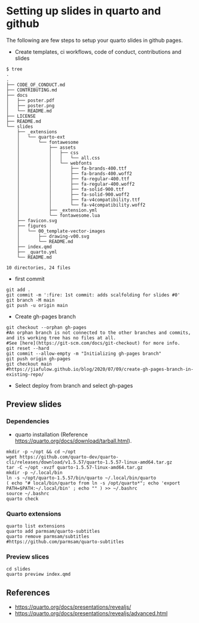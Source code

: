 # Setting up slides in quarto and github
The following are few steps to setup your quarto slides in github pages.

*  Create templates, ci workflows, code of conduct, contributions and slides
```
$ tree 
.
.
├── CODE_OF_CONDUCT.md
├── CONTRIBUTING.md
├── docs
│   ├── poster.pdf
│   ├── poster.png
│   └── README.md
├── LICENSE
├── README.md
└── slides
    ├── _extensions
    │   └── quarto-ext
    │       └── fontawesome
    │           ├── assets
    │           │   ├── css
    │           │   │   └── all.css
    │           │   └── webfonts
    │           │       ├── fa-brands-400.ttf
    │           │       ├── fa-brands-400.woff2
    │           │       ├── fa-regular-400.ttf
    │           │       ├── fa-regular-400.woff2
    │           │       ├── fa-solid-900.ttf
    │           │       ├── fa-solid-900.woff2
    │           │       ├── fa-v4compatibility.ttf
    │           │       └── fa-v4compatibility.woff2
    │           ├── _extension.yml
    │           └── fontawesome.lua
    ├── favicon.svg
    ├── figures
    │   └── 00_template-vector-images
    │       ├── drawing-v00.svg
    │       └── README.md
    ├── index.qmd
    ├── _quarto.yml
    └── README.md

10 directories, 24 files
```


* first commit
```
git add .
git commit -m ':fire: 1st commit: adds scalfolding for slides #0'
git branch -M main
git push -u origin main
```

* Create gh-pages branch
```
git checkout --orphan gh-pages 
#An orphan branch is not connected to the other branches and commits, and its working tree has no files at all. 
#See [here](https://git-scm.com/docs/git-checkout) for more info.
git reset --hard
git commit --allow-empty -m "Initializing gh-pages branch"
git push origin gh-pages
git checkout main
#https://jiafulow.github.io/blog/2020/07/09/create-gh-pages-branch-in-existing-repo/
```

* Select deploy from branch and select gh-pages

## Preview slides

### Dependencies
* quarto installation (Reference https://quarto.org/docs/download/tarball.html).
```
mkdir -p ~/opt && cd ~/opt
wget https://github.com/quarto-dev/quarto-cli/releases/download/v1.5.57/quarto-1.5.57-linux-amd64.tar.gz
tar -C ~/opt -xvzf quarto-1.5.57-linux-amd64.tar.gz
mkdir -p ~/.local/bin
ln -s ~/opt/quarto-1.5.57/bin/quarto ~/.local/bin/quarto
( echo "# local/bin/quarto from ln -s /opt/quarto*"; echo 'export PATH=$PATH:~/.local/bin' ; echo "" ) >> ~/.bashrc
source ~/.bashrc
quarto check
```

### Quarto extensions
```
quarto list extensions
quarto add parmsam/quarto-subtitles
quarto remove parmsam/subtitles
#https://github.com/parmsam/quarto-subtitles
```

### Preview slices
```
cd slides
quarto preview index.qmd
```

## References
* https://quarto.org/docs/presentations/revealjs/
* https://quarto.org/docs/presentations/revealjs/advanced.html

